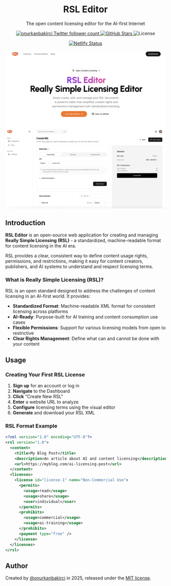 <h1 align="center">RSL Editor</h1>

<p align="center">
  The open content licensing editor for the AI-first Internet
</p>

<p align="center">
  <a href="https://linkedin.com/in/onurkanbakırcı">
    <img src="https://img.shields.io/twitter/follow/onurkanbakirci?style=flat&label=onurkanbakirci&logo=twitter&color=0bf&logoColor=fff" alt="onurkanbakirci Twitter follower count" />
  </a>
  <a href="https://github.com/onurkanbakirci/rsl-editor">
    <img src="https://img.shields.io/github/stars/onurkanbakirci/rsl-editor?style=social" alt="GitHub Stars" />
  </a>
  <img src="https://img.shields.io/github/license/onurkanbakirci/rsl-editor" alt="License" />
</p>

<p align="center">
  <a href="https://app.netlify.com/projects/rsl-editor/deploys">
    <img src="https://api.netlify.com/api/v1/badges/f9d30443-e8c2-49ae-b1d7-917f8fcece39/deploy-status" alt="Netlify Status" />
  </a>
</p>

<a href="https://github.com/onurkanbakirci/rsl-editor">
  <img alt="RSL Editor" src="public/_static/og.png">
  <img alt="RSL Editor" src="public/_static/og-2.png">
</a>
<br/>

## Introduction

**RSL Editor** is an open-source web application for creating and managing **Really Simple Licensing (RSL)** - a standardized, machine-readable format for content licensing in the AI era. 

RSL provides a clear, consistent way to define content usage rights, permissions, and restrictions, making it easy for content creators, publishers, and AI systems to understand and respect licensing terms.

### What is Really Simple Licensing (RSL)?

RSL is an open standard designed to address the challenges of content licensing in an AI-first world. It provides:

- **Standardized Format**: Machine-readable XML format for consistent licensing across platforms
- **AI-Ready**: Purpose-built for AI training and content consumption use cases
- **Flexible Permissions**: Support for various licensing models from open to restrictive
- **Clear Rights Management**: Define what can and cannot be done with your content



## Usage

### Creating Your First RSL License

1. **Sign up** for an account or log in
2. **Navigate** to the Dashboard
3. **Click** "Create New RSL" 
4. **Enter** a website URL to analyze
5. **Configure** licensing terms using the visual editor
6. **Generate** and download your RSL XML

### RSL Format Example

```xml
<?xml version="1.0" encoding="UTF-8"?>
<rsl version="1.0">
  <content>
    <title>My Blog Post</title>
    <description>An article about AI and content licensing</description>
    <url>https://myblog.com/ai-licensing-post</url>
  </content>
  <licenses>
    <license id="license-1" name="Non-Commercial Use">
      <permits>
        <usage>read</usage>
        <usage>share</usage>
        <user>individual</user>
      </permits>
      <prohibits>
        <usage>commercial</usage>
        <usage>ai-training</usage>
      </prohibits>
      <payment type="free" />
    </license>
  </licenses>
</rsl>
```


## Author

Created by [@onurkanbakirci](https://linkedin.com/in/onurkanbakırcı) in 2025, released under the [MIT license](https://github.com/onurkanbakirci/rsl-editor/blob/main/LICENSE.md).